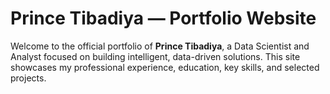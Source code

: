 # Prince Tibadiya — Portfolio Website

Welcome to the official portfolio of **Prince Tibadiya**, a Data Scientist and Analyst focused on building intelligent, data-driven solutions. This site showcases my professional experience, education, key skills, and selected projects.
